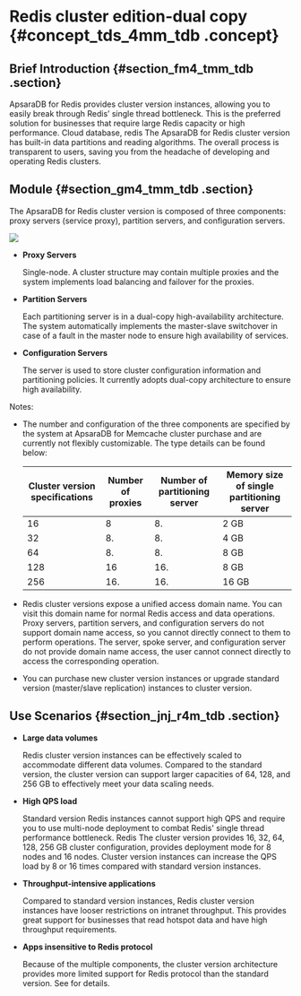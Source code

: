 # Redis cluster edition-dual copy {#concept_tds_4mm_tdb .concept}

## Brief Introduction {#section_fm4_tmm_tdb .section}

ApsaraDB for Redis provides cluster version instances, allowing you to easily break through Redis’ single thread bottleneck. This is the preferred solution for businesses that require large Redis capacity or high performance. Cloud database, redis The ApsaraDB for Redis cluster version has built-in data partitions and reading algorithms. The overall process is transparent to users, saving you from the headache of developing and operating Redis clusters.

## Module {#section_gm4_tmm_tdb .section}

The ApsaraDB for Redis cluster version is composed of three components: proxy servers \(service proxy\), partition servers, and configuration servers.

![](images/880_en-US.png)

-   **Proxy Servers**

    Single-node. A cluster structure may contain multiple proxies and the system implements load balancing and failover for the proxies.

-   **Partition Servers**

    Each partitioning server is in a dual-copy high-availability architecture. The system automatically implements the master-slave switchover in case of a fault in the master node to ensure high availability of services.

-   **Configuration Servers**

    The server is used to store cluster configuration information and partitioning policies. It currently adopts dual-copy architecture to ensure high availability.


Notes:

-   The number and configuration of the three components are specified by the system at ApsaraDB for Memcache cluster purchase and are currently not flexibly customizable. The type details can be found below:

    |Cluster version specifications|Number of proxies|Number of partitioning server|Memory size of single partitioning server|
    |------------------------------|-----------------|-----------------------------|-----------------------------------------|
    |16|8|8.|2 GB|
    |32|8.|8.|4 GB|
    |64|8.|8.|8 GB|
    |128|16|16.|8 GB|
    |256|16.|16.|16 GB|

-   Redis cluster versions expose a unified access domain name. You can visit this domain name for normal Redis access and data operations. Proxy servers, partition servers, and configuration servers do not support domain name access, so you cannot directly connect to them to perform operations. The server, spoke server, and configuration server do not provide domain name access, the user cannot connect directly to access the corresponding operation.
-   You can purchase new cluster version instances or upgrade standard version \(master/slave replication\) instances to cluster version.

## Use Scenarios {#section_jnj_r4m_tdb .section}

-   **Large data volumes**

    Redis cluster version instances can be effectively scaled to accommodate different data volumes. Compared to the standard version, the cluster version can support larger capacities of 64, 128, and 256 GB to effectively meet your data scaling needs.

-   **High QPS load**

    Standard version Redis instances cannot support high QPS and require you to use multi-node deployment to combat Redis' single thread performance bottleneck. Redis The cluster version provides 16, 32, 64, 128, 256 GB cluster configuration, provides deployment mode for 8 nodes and 16 nodes. Cluster version instances can increase the QPS load by 8 or 16 times compared with standard version instances.

-   **Throughput-intensive applications**

    Compared to standard version instances, Redis cluster version instances have looser restrictions on intranet throughput. This provides great support for businesses that read hotspot data and have high throughput requirements.

-   **Apps insensitive to Redis protocol**

    Because of the multiple components, the cluster version architecture provides more limited support for Redis protocol than the standard version. See for details.


